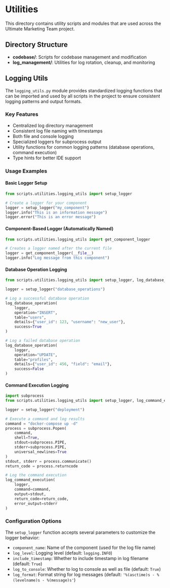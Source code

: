# Utilities

This directory contains utility scripts and modules that are used across the Ultimate Marketing Team project.

## Directory Structure

- **codebase/**: Scripts for codebase management and modification
- **log_management/**: Utilities for log rotation, cleanup, and monitoring

## Logging Utils

The `logging_utils.py` module provides standardized logging functions that can be imported and used by all scripts in the project to ensure consistent logging patterns and output formats.

### Key Features

- Centralized log directory management
- Consistent log file naming with timestamps
- Both file and console logging
- Specialized loggers for subprocess output
- Utility functions for common logging patterns (database operations, command execution)
- Type hints for better IDE support

### Usage Examples

#### Basic Logger Setup

```python
from scripts.utilities.logging_utils import setup_logger

# Create a logger for your component
logger = setup_logger("my_component")
logger.info("This is an information message")
logger.error("This is an error message")
```

#### Component-Based Logger (Automatically Named)

```python
from scripts.utilities.logging_utils import get_component_logger

# Creates a logger named after the current file
logger = get_component_logger(__file__)
logger.info("Log message from this component")
```

#### Database Operation Logging

```python
from scripts.utilities.logging_utils import setup_logger, log_database_operation

logger = setup_logger("database_operations")

# Log a successful database operation
log_database_operation(
    logger,
    operation="INSERT",
    table="users",
    details={"user_id": 123, "username": "new_user"},
    success=True
)

# Log a failed database operation
log_database_operation(
    logger,
    operation="UPDATE",
    table="profiles",
    details={"user_id": 456, "field": "email"},
    success=False
)
```

#### Command Execution Logging

```python
import subprocess
from scripts.utilities.logging_utils import setup_logger, log_command_execution

logger = setup_logger("deployment")

# Execute a command and log results
command = "docker-compose up -d"
process = subprocess.Popen(
    command, 
    shell=True,
    stdout=subprocess.PIPE,
    stderr=subprocess.PIPE,
    universal_newlines=True
)
stdout, stderr = process.communicate()
return_code = process.returncode

# Log the command execution
log_command_execution(
    logger,
    command=command,
    output=stdout,
    return_code=return_code,
    error_output=stderr
)
```

### Configuration Options

The `setup_logger` function accepts several parameters to customize the logger behavior:

- `component_name`: Name of the component (used for the log file name)
- `log_level`: Logging level (default: `logging.INFO`)
- `include_timestamp`: Whether to include timestamp in log filename (default: `True`)
- `log_to_console`: Whether to log to console as well as file (default: `True`)
- `log_format`: Format string for log messages (default: `'%(asctime)s - %(levelname)s - %(message)s'`)